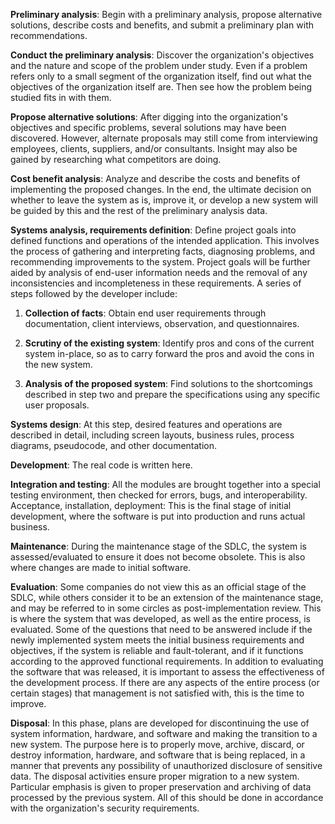 **Preliminary analysis**: Begin with a preliminary analysis, propose alternative solutions, describe costs and benefits, and submit a preliminary plan with recommendations.

**Conduct the preliminary analysis**: Discover the organization's objectives and the nature and scope of the problem under study. Even if a problem refers only to a small segment of the organization itself, find out what the objectives of the organization itself are. Then see how the problem being studied fits in with them.

**Propose alternative solutions**: After digging into the organization's objectives and specific problems, several solutions may have been discovered. However, alternate proposals may still come from interviewing employees, clients, suppliers, and/or consultants. Insight may also be gained by researching what competitors are doing.

**Cost benefit analysis**: Analyze and describe the costs and benefits of implementing the proposed changes. In the end, the ultimate decision on whether to leave the system as is, improve it, or develop a new system will be guided by this and the rest of the preliminary analysis data.

**Systems analysis, requirements definition**: Define project goals into defined functions and operations of the intended application. This involves the process of gathering and interpreting facts, diagnosing problems, and recommending improvements to the system. Project goals will be further aided by analysis of end-user information needs and the removal of any inconsistencies and incompleteness in these requirements.
A series of steps followed by the developer include:

1. **Collection of facts**: Obtain end user requirements through documentation, client interviews, observation, and questionnaires.

2. **Scrutiny of the existing system**: Identify pros and cons of the current system in-place, so as to carry forward the pros and avoid the cons in the new system.
3. **Analysis of the proposed system**: Find solutions to the shortcomings described in step two and prepare the specifications using any specific user proposals.

**Systems design**: At this step, desired features and operations are described in detail, including screen layouts, business rules, process diagrams, pseudocode, and other documentation.

**Development**: The real code is written here.

**Integration and testing**: All the modules are brought together into a special testing environment, then checked for errors, bugs, and interoperability.
Acceptance, installation, deployment: This is the final stage of initial development, where the software is put into production and runs actual business.

**Maintenance**: During the maintenance stage of the SDLC, the system is assessed/evaluated to ensure it does not become obsolete. This is also where changes are made to initial software.

**Evaluation**: Some companies do not view this as an official stage of the SDLC, while others consider it to be an extension of the maintenance stage, and may be referred to in some circles as post-implementation review. This is where the system that was developed, as well as the entire process, is evaluated. Some of the questions that need to be answered include if the newly implemented system meets the initial business requirements and objectives, if the system is reliable and fault-tolerant, and if it functions according to the approved functional requirements. In addition to evaluating the software that was released, it is important to assess the effectiveness of the development process. If there are any aspects of the entire process (or certain stages) that management is not satisfied with, this is the time to improve.

**Disposal**: In this phase, plans are developed for discontinuing the use of system information, hardware, and software and making the transition to a new system. The purpose here is to properly move, archive, discard, or destroy information, hardware, and software that is being replaced, in a manner that prevents any possibility of unauthorized disclosure of sensitive data. The disposal activities ensure proper migration to a new system. Particular emphasis is given to proper preservation and archiving of data processed by the previous system. All of this should be done in accordance with the organization's security requirements.
